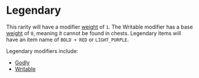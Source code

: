 # Legendary

This rarity will have a modifier [weight](https://github.com/TheDarkTurnip/dark-dungeon/blob/items/algorithms/modifiers.md#weights) of `1`. The Writable modifier has a base [weight](https://github.com/TheDarkTurnip/dark-dungeon/blob/items/algorithms/modifiers.md#weights) of `0`, meaning it cannot be found in chests. Legendary items will have an item name of `BOLD + RED` or `LIGHT_PURPLE`. 

Legendary modifiers include:

- [Godly](https://github.com/TheDarkTurnip/dark-dungeon/blob/items/algorithms/modifiers.md#godly)
- [Writable](https://github.com/TheDarkTurnip/dark-dungeon/blob/items/algorithms/modifiers.md#writable)